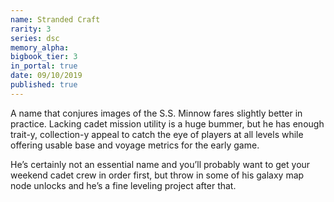 ```yaml
---
name: Stranded Craft
rarity: 3
series: dsc
memory_alpha:
bigbook_tier: 3
in_portal: true
date: 09/10/2019
published: true
---
```


A name that conjures images of the S.S. Minnow fares slightly better in practice. Lacking cadet mission utility is a huge bummer, but he has enough trait-y, collection-y appeal to catch the eye of players at all levels while offering usable base and voyage metrics for the early game.

He’s certainly not an essential name and you’ll probably want to get your weekend cadet crew in order first, but throw in some of his galaxy map node unlocks and he’s a fine leveling project after that.
